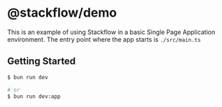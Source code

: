 # @stackflow/demo

This is an example of using Stackflow in a basic Single Page Application environment. The entry point where the app starts is `./src/main.ts`

## Getting Started

```bash
$ bun run dev

# or
$ bun run dev:app
```

